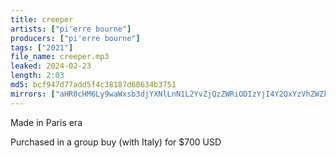 ```yaml
---
title: creeper
artists: ["pi'erre bourne"]
producers: ["pi'erre bourne"]
tags: ["2021"]
file_name: creeper.mp3
leaked: 2024-02-23
length: 2:03
md5: bcf947d77add5f4c38187d60634b3751
mirrors: ["aHR0cHM6Ly9waWxsb3djYXNlLnN1L2YvZjQzZWRiODIzYjI4Y2QxYzVhZWZkN2M1NTQxNGUyMDU=", "aHR0cHM6Ly9waXhlbGRyYWluLmNvbS91LzZVSHhuaGZF", "aHR0cHM6Ly9rcmFrZW5maWxlcy5jb20vdmlldy9XckFKTUhsY093L2ZpbGUuaHRtbA=="]
---
```

Made in Paris era

Purchased in a group buy (with Italy) for $700 USD
